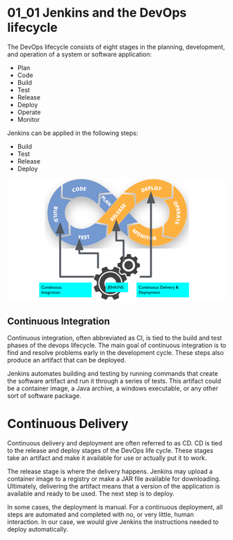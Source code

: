 # 01_01 Jenkins and the DevOps lifecycle
The DevOps lifecycle consists of eight stages in the planning, development, and operation of a system or software application:

- Plan
- Code
- Build
- Test
- Release
- Deploy
- Operate
- Monitor

Jenkins can be applied in the following steps:

- Build
- Test
- Release
- Deploy

![01_01-jenkins-and-the-devops-lifecycle.png](01_01-jenkins-and-the-devops-lifecycle.png)

## Continuous Integration
Continuous integration, often abbreviated as CI, is tied to the build and test phases of the devops lifecycle.  The main goal of continuous integration is to find and resolve problems early in the development cycle.  These steps also produce an artifact that can be deployed.

Jenkins automates building and testing by running commands that create the software artifact and run it through a series of tests.  This artifact could be a container image, a Java archive, a windows executable, or any other sort of software package.

# Continuous Delivery
Continuous delivery and deployment are often referred to as CD.  CD is tied to the release and deploy stages of the DevOps life cycle.  These stages take an artifact and make it available for use or actually put it to work.

The release stage  is where the delivery happens.  Jenkins may upload a container image to a registry or make a JAR file available for downloading. Ultimately, delivering the artifact means that a version of the application is available and ready to be used.  The next step is to deploy.

In some cases, the deployment is manual.  For a continuous deployment, all steps are automated and completed with no, or very little, human interaction.  In our case, we would give Jenkins the instructions needed to deploy automatically.

